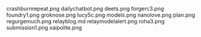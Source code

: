 crashburnrepeat.png
dailychatbot.png
deets.png
forgerc3.png
foundry1.png
groknose.png
lucy5c.png
models.png
nanolove.png
plan.png
regurgemuch.png
relayblog.md
relaymodelalert.png
roha3.png
submission1.png
xaipolite.png